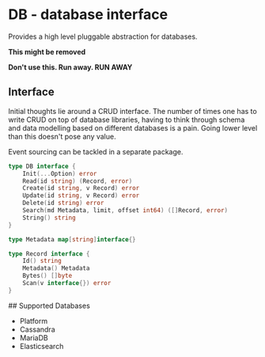 # DB - database interface

Provides a high level pluggable abstraction for databases.

**This might be removed**

**Don't use this. Run away. RUN AWAY**

## Interface

Initial thoughts lie around a CRUD interface. The number of times 
one has to write CRUD on top of database libraries, having to think 
through schema and data modelling based on different databases is a 
pain. Going lower level than this doesn't pose any value.

Event sourcing can be tackled in a separate package.

```go
type DB interface {
	Init(...Option) error
	Read(id string) (Record, error)
	Create(id string, v Record) error
	Update(id string, v Record) error
	Delete(id string) error
	Search(md Metadata, limit, offset int64) ([]Record, error)
	String() string
}

type Metadata map[string]interface{}

type Record interface {
	Id() string
	Metadata() Metadata
	Bytes() []byte
	Scan(v interface{}) error
}
```

## Supported Databases

- Platform
- Cassandra
- MariaDB
- Elasticsearch
